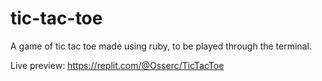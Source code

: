 # tic-tac-toe

A game of tic tac toe made using ruby, to be played through the terminal.

Live preview: https://replit.com/@Osserc/TicTacToe